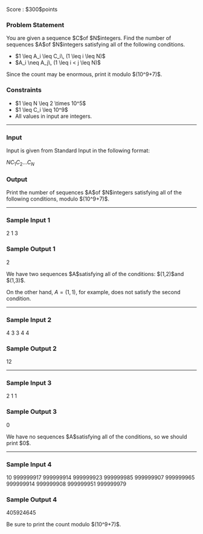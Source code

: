 
<div>

<span>

<span>

<p>
Score : $300$points
</p>

<div>

<section>

### **Problem Statement**

<p>
You are given a sequence $C$of $N$integers. Find the number of sequences $A$of $N$integers satisfying all of the following conditions. 
</p>

<ul>

<li>
$1 \leq A_i \leq C_i\, (1 \leq i \leq N)$
</li>

<li>
$A_i \neq A_j\, (1 \leq i < j \leq N)$
</li>

</ul>

<p>
Since the count may be enormous, print it modulo $(10^9+7)$.
</p>

</section>

</div>

<div>

<section>

### **Constraints**

<ul>

<li>
$1 \leq N \leq 2 \times 10^5$
</li>

<li>
$1 \leq C_i \leq 10^9$
</li>

<li>
All values in input are integers.
</li>

</ul>

</section>

</div>

---

<div>

<div>

<section>

### **Input**

<p>
Input is given from Standard Input in the following format:
</p>

<div>

$N$$C_1$$C_2$$\ldots$$C_N$
</div>

</section>

</div>

<div>

<section>

### **Output**

<p>
Print the number of sequences $A$of $N$integers satisfying all of the following conditions, modulo $(10^9+7)$.
</p>

</section>

</div>

</div>

---

<div>

<section>

### **Sample Input 1**

<div>

2
1 3

</div>

</section>

</div>

<div>

<section>

### **Sample Output 1**

<div>

2

</div>

<p>
We have two sequences $A$satisfying all of the conditions: $(1,2)$and $(1,3)$.

On the other hand, $A=(1,1)$, for example, does not satisfy the second condition.
</p>

</section>

</div>

---

<div>

<section>

### **Sample Input 2**

<div>

4
3 3 4 4

</div>

</section>

</div>

<div>

<section>

### **Sample Output 2**

<div>

12

</div>

</section>

</div>

---

<div>

<section>

### **Sample Input 3**

<div>

2
1 1

</div>

</section>

</div>

<div>

<section>

### **Sample Output 3**

<div>

0

</div>

<p>
We have no sequences $A$satisfying all of the conditions, so we should print $0$.
</p>

</section>

</div>

---

<div>

<section>

### **Sample Input 4**

<div>

10
999999917 999999914 999999923 999999985 999999907 999999965 999999914 999999908 999999951 999999979

</div>

</section>

</div>

<div>

<section>

### **Sample Output 4**

<div>

405924645

</div>

<p>
Be sure to print the count modulo $(10^9+7)$.
</p>

</section>

</div>

</span>

</span>

</div>
